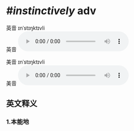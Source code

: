 # ***\#instinctively*** adv
英音 ɪnˈstɪŋktɪvli  
英音
<audio src="./media/instinctively1_AAC.aac" controls="controls"></audio>

美音 ɪnˈstɪŋktɪvli  
美音
<audio src="./media/instinctively2_AAC.aac" controls="controls"></audio>



  

英文释义
---
### 1.**本能地**  


